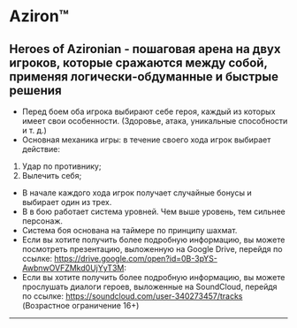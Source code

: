 Aziron™
========
Heroes of Azironian - пошаговая арена на двух игроков, которые сражаются между собой, применяя логически-обдуманные и быстрые решения
--------------------------------------------------------------------------------------------------------------------------------------
* Перед боем оба игрока выбирают себе героя, каждый из которых имеет свои особенности. (Здоровье, атака, уникальные способности и т. д.)
* Основная механика игры: в течение своего хода игрок выбирает действие: 
1. Удар по противнику;
2. Вылечить себя;
* В начале каждого хода игрок получает случайные бонусы и выбирает один из трех.
* В в бою работает система уровней. Чем выше уровень, тем сильнее персонаж.
* Система боя основана на таймере по принципу шахмат.
* Если вы хотите получить более подробную информацию, вы можете посмотреть презентацию, выложенную на Google Drive, перейдя по ссылке:
  https://drive.google.com/open?id=0B-3pYS-AwbnwOVFZMkd0UjYyT3M:
* Если вы хотите получить более подробную информацию, вы можете прослушать диалоги героев, выложенные на SoundCloud, перейдя по ссылке:
  https://soundcloud.com/user-340273457/tracks (Возрастное ограничение 16+)
----------------------------------------------------------------
